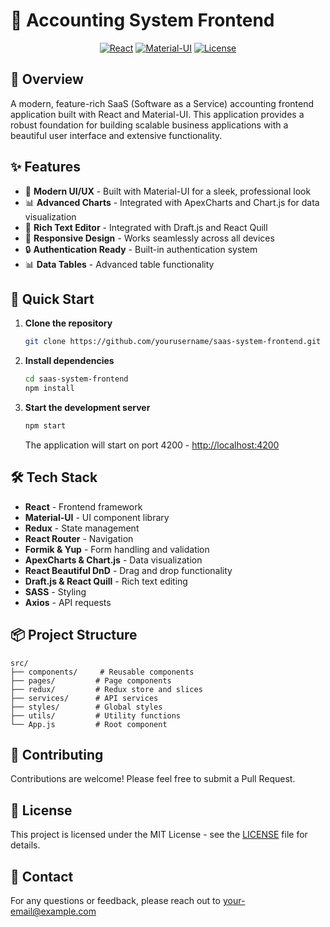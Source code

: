 # 🚀 Accounting System Frontend

<div align="center">
  
  [![React](https://img.shields.io/badge/React-16.13.1-blue.svg)](https://reactjs.org/)
  [![Material-UI](https://img.shields.io/badge/Material--UI-4.9.14-blue.svg)](https://material-ui.com/)
  [![License](https://img.shields.io/badge/license-MIT-green.svg)](LICENSE)
</div>

## 🌟 Overview

A modern, feature-rich SaaS (Software as a Service) accounting frontend application built with React and Material-UI. This application provides a robust foundation for building scalable business applications with a beautiful user interface and extensive functionality.

## ✨ Features

- 🎨 **Modern UI/UX** - Built with Material-UI for a sleek, professional look
- 📊 **Advanced Charts** - Integrated with ApexCharts and Chart.js for data visualization
- 📝 **Rich Text Editor** - Integrated with Draft.js and React Quill
- 📱 **Responsive Design** - Works seamlessly across all devices
- 🔒 **Authentication Ready** - Built-in authentication system
- 📊 **Data Tables** - Advanced table functionality

## 🚀 Quick Start

1. **Clone the repository**
   ```bash
   git clone https://github.com/yourusername/saas-system-frontend.git
   ```

2. **Install dependencies**
   ```bash
   cd saas-system-frontend
   npm install
   ```

3. **Start the development server**
   ```bash
   npm start
   ```
   The application will start on port 4200 - [http://localhost:4200](http://localhost:4200)

## 🛠️ Tech Stack

- **React** - Frontend framework
- **Material-UI** - UI component library
- **Redux** - State management
- **React Router** - Navigation
- **Formik & Yup** - Form handling and validation
- **ApexCharts & Chart.js** - Data visualization
- **React Beautiful DnD** - Drag and drop functionality
- **Draft.js & React Quill** - Rich text editing
- **SASS** - Styling
- **Axios** - API requests

## 📦 Project Structure

```
src/
├── components/     # Reusable components
├── pages/         # Page components
├── redux/         # Redux store and slices
├── services/      # API services
├── styles/        # Global styles
├── utils/         # Utility functions
└── App.js         # Root component
```

## 🤝 Contributing

Contributions are welcome! Please feel free to submit a Pull Request.

## 📝 License

This project is licensed under the MIT License - see the [LICENSE](LICENSE) file for details.

## 📧 Contact

For any questions or feedback, please reach out to [your-email@example.com](mailto:your-email@example.com)
